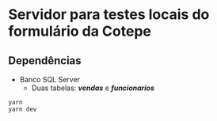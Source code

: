 # Servidor para testes locais do formulário da Cotepe

## Dependências

- Banco SQL Server
  - Duas tabelas: **_vendas_** e **_funcionarios_**

```console
yarn
yarn dev
```
